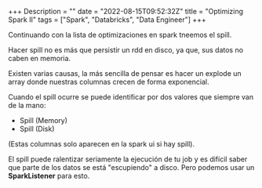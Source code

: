 +++
Description = ""
date = "2022-08-15T09:52:32Z"
title = "Optimizing Spark II"
tags = ["Spark", "Databricks", "Data Engineer"]
+++


Continuando con la lista de optimizaciones en spark tneemos el spill.

Hacer spill no es más que persistir un rdd en disco, ya que, sus datos no caben en memoria. 

Existen varias causas, la más sencilla de pensar es hacer un explode un array donde nuestras columnas crecen de forma exponencial.

Cuando el spill ocurre se puede identificar por dos valores que siempre van de la mano:

* Spill (Memory)
* Spill (Disk)

(Estas columnas solo aparecen en la spark ui si hay spill). 

El spill puede ralentizar seriamente la ejecución de tu job y es difícil saber que parte de los datos se está "escupiendo" a disco. Pero podemos usar un **SparkListener** para esto. 
